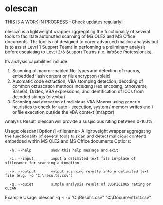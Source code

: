# olescan

THIS IS A WORK IN PROGRESS - Check updates regularly!

olescan is a lightweight wrapper aggregating the functionality of several tools
to facilitate automated scanning of MS OLE2 and MS Office documents. The tool is
not designed to cover advanced maldoc analysis but is to assist Level 1 Support Teams
in performing a preliminary analysis before escalating to Level 2/3 Support Teams (i.e. InfoSec Professionals).

Its analysis capabilities include:
   1. Scanning of macro-enabled file-types and detection of macros, embedded flash content or
      file encryption (oleid)
   2. Automatic code extraction, VBA stomping detection, decoding of common obfuscation
      methods including Hex encoding, StrReverse, Base64, Dridex, VBA expressions, and
      identification of IOCs from decoded strings (olvevba)
   3. Scanning and detection of malicious VBA Macros using generic heuristics to check for
      auto - execution, system / memory writes and / or file execution outside the VBA context (mraptor)

Analysis Result: olescan will provide a suspicious rating between 0-100%

Usage: olescan [Options] \<filename>
   A lightweight wrapper aggregating the functionality of several tools to scan and detect malicious contents embedded within MS OLE2 and MS Office documents
Options:

      -h, --help         show this help message and exit

      -i, --input        input a delimited text file in-place of <filename> for scanning automation

      -o, --output       output scanning results into a delimited text file (e.g. -o "C:\results.csv")

      -q, --quiet        simple analysis result of SUSPICIOUS rating or CLEAN


Example Usage: olescan -q -i -o "C:\Results.csv" "C:\DocumentList.csv"
